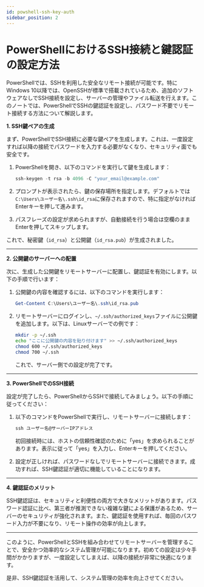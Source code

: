 ```yaml
---
id: powshell-ssh-key-auth
sidebar_position: 2
---
```


# PowerShellにおけるSSH接続と鍵認証の設定方法

PowerShellでは、SSHを利用した安全なリモート接続が可能です。特にWindows 10以降では、OpenSSHが標準で搭載されているため、追加のソフトウェアなしでSSH接続を設定し、サーバーの管理やファイル転送を行えます。このノートでは、PowerShellでSSHの鍵認証を設定し、パスワード不要でリモート接続する方法について解説します。

**1. SSH鍵ペアの生成**

まず、PowerShellでSSH接続に必要な鍵ペアを生成します。これは、一度設定すれば以降の接続でパスワードを入力する必要がなくなり、セキュリティ面でも安全です。

1. PowerShellを開き、以下のコマンドを実行して鍵を生成します：
   
   ```powershell
   ssh-keygen -t rsa -b 4096 -C "your_email@example.com"
   ```

2. プロンプトが表示されたら、鍵の保存場所を指定します。デフォルトでは`C:\Users\ユーザー名\.ssh\id_rsa`に保存されますので、特に指定がなければEnterキーを押して進みます。
   
3. パスフレーズの設定が求められますが、自動接続を行う場合は空欄のままEnterを押してスキップします。

これで、秘密鍵（`id_rsa`）と公開鍵（`id_rsa.pub`）が生成されました。

---

**2. 公開鍵のサーバーへの配置**

次に、生成した公開鍵をリモートサーバーに配置し、鍵認証を有効にします。以下の手順で行います：

1. 公開鍵の内容を確認するには、以下のコマンドを実行します：

   ```powershell
   Get-Content C:\Users\ユーザー名\.ssh\id_rsa.pub
   ```

2. リモートサーバーにログインし、`~/.ssh/authorized_keys`ファイルに公開鍵を追加します。以下は、Linuxサーバーでの例です：

   ```bash
   mkdir -p ~/.ssh
   echo "ここに公開鍵の内容を貼り付けます" >> ~/.ssh/authorized_keys
   chmod 600 ~/.ssh/authorized_keys
   chmod 700 ~/.ssh
   ```

   これで、サーバー側での設定が完了です。

---

**3. PowerShellでのSSH接続**

設定が完了したら、PowerShellからSSHで接続してみましょう。以下の手順に従ってください：

1. 以下のコマンドをPowerShellで実行し、リモートサーバーに接続します：

   ```powershell
   ssh ユーザー名@サーバーIPアドレス
   ```

   初回接続時には、ホストの信頼性確認のために「yes」を求められることがあります。表示に従って「yes」を入力し、Enterキーを押してください。

2. 設定が正しければ、パスワードなしでリモートサーバーに接続できます。成功すれば、SSH鍵認証が適切に機能していることになります。

---

**4. 鍵認証のメリット**

SSH鍵認証は、セキュリティと利便性の両方で大きなメリットがあります。パスワード認証に比べ、第三者が推測できない複雑な鍵による保護があるため、サーバーのセキュリティが強化されます。また、鍵認証を使用すれば、毎回のパスワード入力が不要になり、リモート操作の効率が向上します。

---

このように、PowerShellとSSHを組み合わせてリモートサーバーを管理することで、安全かつ効率的なシステム管理が可能になります。初めての設定は少々手間がかかりますが、一度設定してしまえば、以降の接続が非常に快適になります。

是非、SSH鍵認証を活用して、システム管理の効率を向上させてください。